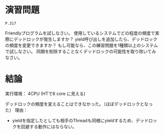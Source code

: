 
演習問題
========

`P.317`

Friendlyプログラムを試しなさい。
使用しているシステムでどの程度の頻度で実際にデッドロックが発生しますか？
yield呼び出しを追加したら、デッドロックの頻度を変更できますか？
もし可能なら、この練習問題を1種類以上のシステムで試しなさい。
同期を削除することなくデッドロックの可能性を取り除いてみなさい。

結論
====

実行環境：
4CPU (HTで8 core に見える)

デッドロックの頻度を変えることはできなかった。（ほぼデッドロックとなった）
理由：
* yieldを指定したとしても相手のThreadも同様にyieldするため、デッドロックを回避する動作にはならない。

